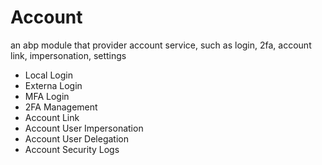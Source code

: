 # Account

an abp module that provider account service, such as login, 2fa, account link, impersonation, settings

- Local Login
- Externa Login
- MFA Login
- 2FA Management
- Account Link
- Account User Impersonation
- Account User Delegation
- Account Security Logs
